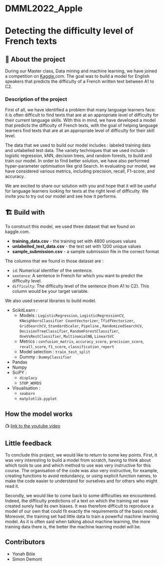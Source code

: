 # DMML2022_Apple

# Detecting the difficulty level of French texts


## 🚀 About the project 


During our Master class, Data mining and machine learning, we have joined a competition on [Kaggle.](https://Kaggle.com)com. The goal was to build a model for English speakers that predicts the difficulty of a French written text between A1 to C2.

### Description of the project 


First of all, we have identified a problem that many language learners face: it is often difficult to find texts that are at an appropriate level of difficulty for their current language skills. With this in mind, we have developed a model that predicts the difficulty of French texts, with the goal of helping language learners find texts that are at an appropriate level of difficulty for their skill level.

The data that we used to build our model includes : labeled training data and unlabelled test data. The variety techniques that we used include : logistic regression, kNN, decision trees, and random forests, to build and train our model. In order to find better solution, we have also performed hyper-parameter optimisation like grid Search. In evaluating our model, we have considered various metrics, including precision, recall, F1-score, and accuracy.

We are excited to share our solution with you and hope that it will be useful for language learners looking for texts at the right level of difficulty. We invite you to try out our model and see how it performs. 

## 🏗️ Build with 


To construct this model, we used three dataset that we found on kaggle.com.


- **training_data.csv** - the training set with 4800 uniques values 
- **unlabelled_test_data.csv** - the test set with 1200 unique values
- **sample_submission.csv** - a sample submission file in the correct format

The columns that we found in those dataset are : 


- `id`: Numerical identifier of the sentence.
- `sentence`: A sentence in French for which you want to predict the difficulty level.
- `difficulty`: The difficulty level of the sentence (from A1 to C2). This column would be your target variable.

We also used several libraries to build model. 


- ScikitLearn :
	- Models : `LogisticRegression`, `LogisticRegressionCV`, `KNeighborsClassifier CountVectorizer`, `TfidfVectorizer`, `GridSearchCV`, `StandardScaler`,  `Pipeline` , `RandomizedSearchCV`, `DecisionTreeClassifier`, `RandomForestClassifier`, `OneVsRestClassifier`, `MultinomialNB`, `LinearSVC`
	- Metrics : `confusion_matrix`, `accuracy_score,` `precision_score`, `recall_score`, `f1_score`, `classification_report`
	- Model selection : `train_test_split`
	- Dummy : `DummyClassifier`
- Pandas
- Numpy
- SciPY :
	- `displacy`
	- `STOP_WORDS`
- Visualisation : 
	- `seaborn`
	- `matplotlib.pyplot`

## How the model works 

📺 [link to the youtube video ](https://www.youtube.com/watch?v=kx7P_ENnDPE&list=RDkx7P_ENnDPE&start_radio=1)


## Little feedback 


To conclude this project, we would like to return to some key points. First, it was very interesting to build a model from scratch, having to think about which tools to use and which method to use was very instructive for this course. The organisation of the code was also very instructive, for example, creating functions to avoid redundancy, or using explicit function names, to make the code easier to understand for ourselves and for others who might read it.

Secondly, we would like to come back to some difficulties we encountered. Indeed, the difficulty predictions of a text on which the training set was created surely had its own biases. It was therefore difficult to reproduce a model of our own that could fit exactly the requirements of the basic model. Moreover, the training set had little data to train a powerful machine learning model. As it is often said when talking about machine learning, the more training data there is, the better the machine learning model will be.

## Contributors 

- Yonah Bôle
- Simon Demont
